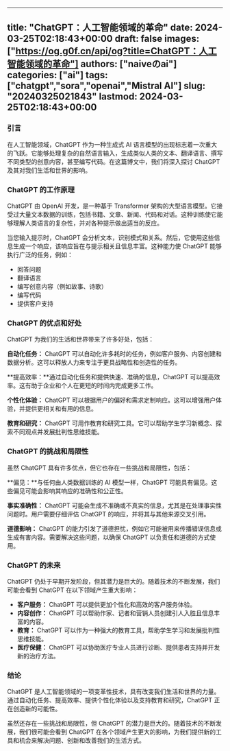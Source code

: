 
---
title: "ChatGPT：人工智能领域的革命"
date: 2024-03-25T02:18:43+00:00
draft: false
images: ["https://og.g0f.cn/api/og?title=ChatGPT：人工智能领域的革命"]
authors: ["naiveのai"]
categories: ["ai"]
tags: ["chatgpt","sora","openai","Mistral AI"]
slug: "20240325021843"
lastmod: 2024-03-25T02:18:43+00:00
---
### 引言

在人工智能领域，ChatGPT 作为一种生成式 AI 语言模型的出现标志着一次重大的飞跃。它能够处理复杂的自然语言输入，生成类似人类的文本、翻译语言、撰写不同类型的创意内容，甚至编写代码。在这篇博文中，我们将深入探讨 ChatGPT 及其对我们生活和世界的影响。

### ChatGPT 的工作原理

ChatGPT 由 OpenAI 开发，是一种基于 Transformer 架构的大型语言模型。它接受过大量文本数据的训练，包括书籍、文章、新闻、代码和对话。这种训练使它能够理解人类语言的复杂性，并对各种提示做出适当的反应。

当您输入提示时，ChatGPT 会分析文本，识别模式和关系。然后，它使用这些信息生成一个响应，该响应旨在与提示相关且信息丰富。这种能力使 ChatGPT 能够执行广泛的任务，例如：

- 回答问题
- 翻译语言
- 编写创意内容（例如故事、诗歌）
- 编写代码
- 提供客户支持

### ChatGPT 的优点和好处

ChatGPT 为我们的生活和世界带来了许多好处，包括：

**自动化任务：** ChatGPT 可以自动化许多耗时的任务，例如客户服务、内容创建和数据分析。这可以释放人力来专注于更具战略性和创造性的任务。

**提高效率：**通过自动化任务和提供快速、准确的信息，ChatGPT 可以提高效率。这有助于企业和个人在更短的时间内完成更多工作。

**个性化体验：** ChatGPT 可以根据用户的偏好和需求定制响应。这可以增强用户体验，并提供更相关和有用的信息。

**教育和研究：** ChatGPT 可用作教育和研究工具。它可以帮助学生学习新概念、探索不同观点并发展批判性思维技能。

### ChatGPT 的挑战和局限性

虽然 ChatGPT 具有许多优点，但它也存在一些挑战和局限性，包括：

**偏见：**与任何由人类数据训练的 AI 模型一样，ChatGPT 可能具有偏见。这些偏见可能会影响其响应的准确性和公正性。

**事实准确性：** ChatGPT 可能会生成不准确或不真实的信息，尤其是在处理事实性问题时。用户需要仔细评估 ChatGPT 的响应，并将其与其他来源交叉引用。

**道德影响：** ChatGPT 的能力引发了道德担忧，例如它可能被用来传播错误信息或生成有害内容。需要解决这些问题，以确保 ChatGPT 以负责任和道德的方式使用。

### ChatGPT 的未来

ChatGPT 仍处于早期开发阶段，但其潜力是巨大的。随着技术的不断发展，我们可能会看到 ChatGPT 在以下领域产生重大影响：

- **客户服务：** ChatGPT 可以提供更加个性化和高效的客户服务体验。
- **内容创作：** ChatGPT 可以帮助作家、记者和营销人员创建引人入胜且信息丰富的内容。
- **教育：** ChatGPT 可以作为一种强大的教育工具，帮助学生学习和发展批判性思维技能。
- **医疗保健：** ChatGPT 可以协助医疗专业人员进行诊断、提供患者支持并开发新的治疗方法。

### 结论

ChatGPT 是人工智能领域的一项变革性技术，具有改变我们生活和世界的力量。通过自动化任务、提高效率、提供个性化体验以及支持教育和研究，ChatGPT 正在创造新的可能性。

虽然还存在一些挑战和局限性，但 ChatGPT 的潜力是巨大的。随着技术的不断发展，我们很可能会看到 ChatGPT 在各个领域产生更大的影响，为我们提供新的工具和机会来解决问题、创新和改善我们的生活方式。
